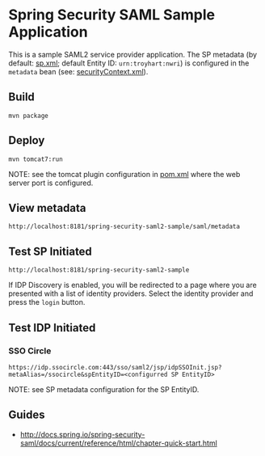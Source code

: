 # Spring Security SAML Sample Application

This is a sample SAML2 service provider application. The SP metadata (by default: [sp.xml](src/main/resources/metadata/sp.xml); default Entity ID: `urn:troyhart:nwri`) is configured in the `metadata` bean (see: [securityContext.xml](src/main/webapp/WEB-INF/securityContext.xml)).

## Build

    mvn package

## Deploy

    mvn tomcat7:run

NOTE: see the tomcat plugin configuration in [pom.xml](pom.xml) where the web server port is configured. 

## View metadata

    http://localhost:8181/spring-security-saml2-sample/saml/metadata

## Test SP Initiated

    http://localhost:8181/spring-security-saml2-sample

If IDP Discovery is enabled, you will be redirected to a page where you are presented with a list of identity providers. Select the identity provider and press the `login` button.

## Test IDP Initiated

### SSO Circle

    https://idp.ssocircle.com:443/sso/saml2/jsp/idpSSOInit.jsp?metaAlias=/ssocircle&spEntityID=<configurred SP EntityID>

NOTE: see SP metadata configuration for the SP EntityID.

## Guides

* http://docs.spring.io/spring-security-saml/docs/current/reference/html/chapter-quick-start.html